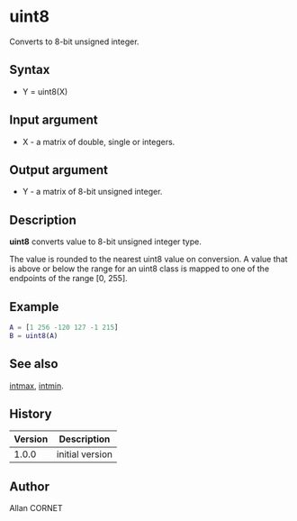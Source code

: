 # uint8

Converts to 8-bit unsigned integer.

## Syntax

- Y = uint8(X)

## Input argument

- X - a matrix of double, single or integers.

## Output argument

- Y - a matrix of 8-bit unsigned integer.

## Description

  <p><b>uint8</b> converts value to 8-bit unsigned integer type.</p>
  <p>The value is rounded to the nearest uint8 value on conversion. A value that is above or below the range for an uint8 class is mapped to one of the endpoints of the range [0, 255].</p>

## Example

```matlab
A = [1 256 -120 127 -1 215]
B = uint8(A)
```

## See also

[intmax](intmax.md), [intmin](intmax.md).

## History

| Version | Description     |
| ------- | --------------- |
| 1.0.0   | initial version |

## Author

Allan CORNET
